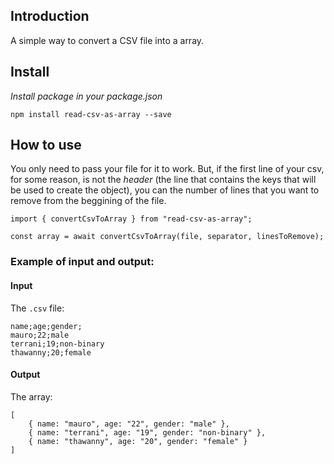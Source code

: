 ## Introduction

A simple way to convert a CSV file into a array.

## Install

*Install package in your package.json*

``` 
npm install read-csv-as-array --save
```

## How to use

You only need to pass your file for it to work. But, if the first line of your csv, for some reason, is not the *header* (the line that contains the keys that will be used to create the object), you can the number of lines that you want to remove from the beggining of the file.

```JS
import { convertCsvToArray } from "read-csv-as-array";

const array = await convertCsvToArray(file, separator, linesToRemove);

```

### Example of input and output:

#### Input

The `.csv` file:

```
name;age;gender;
mauro;22;male
terrani;19;non-binary
thawanny;20;female
```

#### Output

The array:

```JS
[
    { name: "mauro", age: "22", gender: "male" },
    { name: "terrani", age: "19", gender: "non-binary" },
    { name: "thawanny", age: "20", gender: "female" }
]
```

